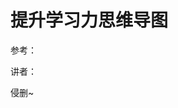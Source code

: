 # 提升学习力思维导图

参考：

[知乎盐选专栏《学什么都快：基于认知心理学]: https://www.zhihu.com/remix/albums/1101850519072477184

讲者：

[黄河清]: https://www.zhihu.com/xen/market/personal-works/huangheqingbuqing?zh_hide_tab_bar=true



侵删~